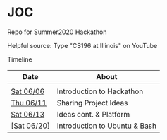 # JOC
Repo for Summer2020 Hackathon

Helpful source: Type "CS196 at Illinois" on YouTube

Timeline


| Date | About |
| - | - |
| | |
| [Sat 06/06](/Timeline/06-06.md) | Introduction to Hackathon |
| [Thu 06/11](/Timeline/06-11.md) | Sharing Project Ideas |
| [Sat 06/13](/Timeline/06-13)    | Ideas cont. & Platform |
| [Sat 06/20]  | Introduction to Ubuntu & Bash |

